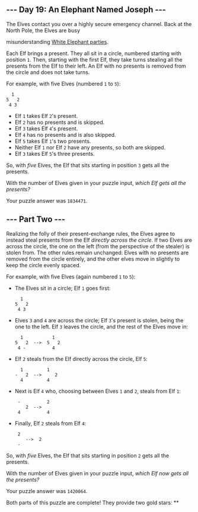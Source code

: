 --- Day 19: An Elephant Named Joseph ---
----------------------------------------

The Elves contact you over a highly secure emergency channel. Back at
the North Pole, the Elves are busy

misunderstanding [White Elephant parties].

Each Elf brings a present. They all sit in a circle, numbered starting
with position `1`. Then, starting with the first Elf, they take turns
stealing all the presents from the Elf to their left. An Elf with no
presents is removed from the circle and does not take turns.

For example, with five Elves (numbered `1` to `5`):

      1
    5   2
     4 3

-   Elf `1` takes Elf `2`'s present.
-   Elf `2` has no presents and is skipped.
-   Elf `3` takes Elf `4`'s present.
-   Elf `4` has no presents and is also skipped.
-   Elf `5` takes Elf `1`'s two presents.
-   Neither Elf `1` nor Elf `2` have any presents, so both are skipped.
-   Elf `3` takes Elf `5`'s three presents.

So, with *five* Elves, the Elf that sits starting in position `3` gets
all the presents.

With the number of Elves given in your puzzle input, *which Elf gets all
the presents?*

Your puzzle answer was `1834471`.

--- Part Two ---
----------------

Realizing the folly of their present-exchange rules, the Elves agree to
instead steal presents from the Elf *directly across the circle*. If two
Elves are across the circle, the one on the left (from the perspective
of the stealer) is stolen from. The other rules remain unchanged: Elves
with no presents are removed from the circle entirely, and the other
elves move in slightly to keep the circle evenly spaced.

For example, with five Elves (again numbered `1` to `5`):

-   The Elves sit in a circle; Elf `1` goes first:

          1
        5   2
         4 3

-   Elves `3` and `4` are across the circle; Elf `3`'s present is
    stolen, being the one to the left. Elf `3` leaves the circle, and
    the rest of the Elves move in:

          1           1
        5   2  -->  5   2
         4 -          4

-   Elf `2` steals from the Elf directly across the circle, Elf `5`:

          1         1 
        -   2  -->     2
          4         4 

-   Next is Elf `4` who, choosing between Elves `1` and `2`, steals from
    Elf `1`:

         -          2  
            2  -->
         4          4

-   Finally, Elf `2` steals from Elf `4`:

         2
            -->  2  
         -

So, with *five* Elves, the Elf that sits starting in position `2` gets
all the presents.

With the number of Elves given in your puzzle input, *which Elf now gets
all the presents?*

Your puzzle answer was `1420064`.

Both parts of this puzzle are complete! They provide two gold stars:
\*\*

  [White Elephant parties]: https://en.wikipedia.org/wiki/White_elephant_gift_exchange
